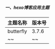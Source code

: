 ##### 一、hexo博客应用主题

| 主题名称  | 版本号 |
| --------- | ------ |
| butterfly | 3.7.6  |
| ~~        | ~~     |

